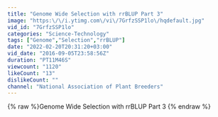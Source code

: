 ```yaml
---
title: "Genome Wide Selection with rrBLUP Part 3"
image: "https:\/\/i.ytimg.com\/vi\/7GrfzSSP1lo\/hqdefault.jpg"
vid_id: "7GrfzSSP1lo"
categories: "Science-Technology"
tags: ["Genome","Selection","rrBLUP"]
date: "2022-02-20T20:31:20+03:00"
vid_date: "2016-09-05T23:58:56Z"
duration: "PT11M46S"
viewcount: "1120"
likeCount: "13"
dislikeCount: ""
channel: "National Association of Plant Breeders"
---
```

{% raw %}Genome Wide Selection with rrBLUP Part 3 {% endraw %}
